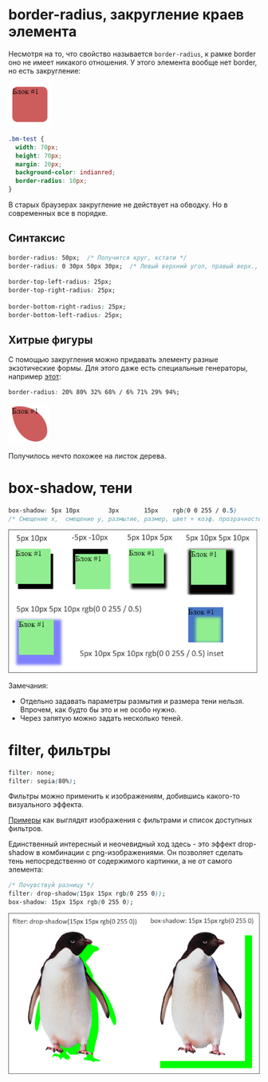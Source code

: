 # border-radius, закругление краев элемента

Несмотря на то, что свойство называется `border-radius`, к рамке border оно не имеет никакого отношения. У этого элемента вообще нет border, но есть закругление:

<img src="img/border-radius.png" alt="border-radius" style="zoom:80%;" />

```css
.bm-test {
  width: 70px;
  height: 70px;
  margin: 20px;
  background-color: indianred;
  border-radius: 10px;
}
```

В старых браузерах закругление не действует на обводку. Но в современных все в порядке.

## Синтаксис

```css
border-radius: 50px;  /* Получится круг, кстати */
border-radius: 0 30px 50px 30px;  /* Левый верхний угол, правый верх., правый нижний, левый нижний */
```

```css
border-top-left-radius: 25px;
border-top-right-radius: 25px;

border-bottom-right-radius: 25px;
border-bottom-left-radius: 25px;
```

## Хитрые фигуры

С помощью закругления можно придавать элементу разные экзотические формы. Для этого даже есть специальные генераторы, например [этот](https://9elements.github.io/fancy-border-radius/):

```css
border-radius: 20% 80% 32% 68% / 6% 71% 29% 94%;
```

<img src="img/fancy-shape.png" alt="fancy-shape" style="zoom:80%;" />

Получилось нечто похожее на листок дерева.

# box-shadow, тени

```css
box-shadow: 5px 10px        3px       15px    rgb(0 0 255 / 0.5)         inset, следующая тень;
/* Смещение x,  смещение y, размытие, размер, цвет + коэф. прозрачности, направление внутрь */
```

<img src="img/box-shadow.png" alt="box-shadow" style="zoom:80%;" />

Замечания:

* Отдельно задавать параметры размытия и размера тени нельзя. Впрочем, как будто бы это и не особо нужно.
* Через запятую можно задать несколько теней.

# filter, фильтры

```css
filter: none;
filter: sepia(80%);
```

Фильтры можно применить к изображениям, добившись какого-то визуального эффекта.

[Примеры](https://html5css.ru/cssref/css3_pr_filter.php) как выглядят изображения с фильтрами и список доступных фильтров.

Единственный интересный и неочевидный ход здесь - это эффект drop-shadow в комбинации с png-изображениями. Он позволяет сделать тень непосредственно от содержимого картинки, а не от самого элемента:

```css
/* Почувствуй разницу */
filter: drop-shadow(15px 15px rgb(0 255 0));
box-shadow: 15px 15px rgb(0 255 0);
```

<img src="img/filter-vs-box_shadow.png" alt="filter-vs-box_shadow" style="zoom:80%;" />